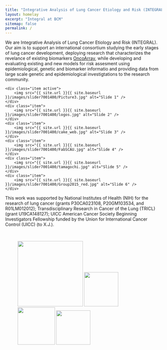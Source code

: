 ```yaml
---
title: "Integrative Analysis of Lung Cancer Etiology and Risk (INTEGRAL)"
layout: homelay
excerpt: "Integral at BCM"
sitemap: false
permalink: /
---
```


We are Integrative Analysis of Lung Cancer Etiology and Risk (INTEGRAL). Our aim is to support an international consortium studying the early stages of lung cancer development, deploying research that characterizes the revelance of existing biomarkers [OncoArray](https://www.ncbi.nlm.nih.gov/pubmed/27697780), while developing and evaluating existing and new models for risk assesment using epidemiological, genetic and biomarker informatio and providing data from large scale genetic and epidemiological investigtations to the research community.


<!-- Items -->
<div class="carousel-inner" markdown="0">

    <div class="item active">
        <img src="{{ site.url }}{{ site.baseurl }}/images/slider7001400/Picture3.jpg" alt="Slide 1" />
    </div>
    <div class="item">
        <img src="{{ site.url }}{{ site.baseurl }}/images/slider7001400/logos.jpg" alt="Slide 2" />
    </div>
    <div class="item">
        <img src="{{ site.url }}{{ site.baseurl }}/images/slider7001400/cake_web.jpg" alt="Slide 3" />
    </div>
    <div class="item">
        <img src="{{ site.url }}{{ site.baseurl }}/images/slider7001400/FabSCAU.jpg" alt="Slide 4" />
    </div>
    <div class="item">
        <img src="{{ site.url }}{{ site.baseurl }}/images/slider7001400/tamagochi.jpg" alt="Slide 5" />
    </div>
    <div class="item">
        <img src="{{ site.url }}{{ site.baseurl }}/images/slider7001400/Group2015_red.jpg" alt="Slide 6" />
    </div>
    

This work was supported by National Institutes of Health (NIH) for the research of lung cancer (grants P30CA023108, P20GM103534, and R01LM012012); Transdisciplinary Research in Cancer of the Lung (TRICL) (grant U19CA148127); UICC American Cancer Society Beginning Investigators Fellowship funded by the Union for International Cancer Control (UICC) (to X.J.).

&nbsp;

<figure class="fourth"><p><img style="width: 210px" src="{{ site.url }}{{ site.baseurl }}/images/logopic/Logo_Leiden.jpg" /> <img style="width: 110px" src="{{ site.url }}{{ site.baseurl }}/images/logopic/Logo_Nanofront.jpg" /> <img style="width: 120px" src="{{ site.url }}{{ site.baseurl }}/images/logopic/Logo_NWO.jpg" /> <img style="width: 110px" src="{{ site.url }}{{ site.baseurl }}/images/logopic/Logo_ERC.jpg" /></p></figure>
